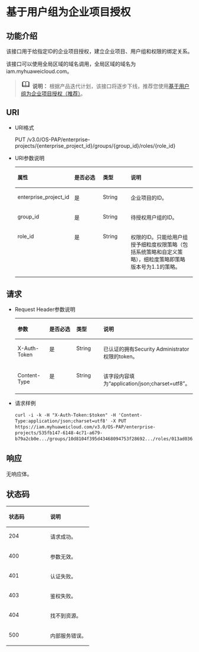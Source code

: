 # 基于用户组为企业项目授权<a name="iam_02_0516"></a>

## 功能介绍<a name="section495175389414"></a>

该接口用于给指定ID的企业项目授权，建立企业项目、用户组和权限的绑定关系。

该接口可以使用全局区域的域名调用，全局区域的域名为iam.myhuaweicloud.com。

>![](public_sys-resources/icon-note.gif) **说明：** 
>根据产品迭代计划，该接口将逐步下线，推荐您使用[基于用户组为企业项目授权（推荐）](基于用户组为企业项目授权（推荐）.md)。

## URI<a name="section766161795017"></a>

-   URI格式

    PUT /v3.0/OS-PAP/enterprise-projects/\{enterprise\_project\_id\}/groups/\{group\_id\}/roles/\{role\_id\}

-   URI参数说明

    <a name="table9668172501"></a>
    <table><thead align="left"><tr id="row15661817115013"><th class="cellrowborder" valign="top" width="19.36%" id="mcps1.1.5.1.1"><p id="p06721795019"><a name="p06721795019"></a><a name="p06721795019"></a>属性</p>
    </th>
    <th class="cellrowborder" valign="top" width="19.24%" id="mcps1.1.5.1.2"><p id="p36720176506"><a name="p36720176506"></a><a name="p36720176506"></a>是否必选</p>
    </th>
    <th class="cellrowborder" valign="top" width="17.05%" id="mcps1.1.5.1.3"><p id="p0676177507"><a name="p0676177507"></a><a name="p0676177507"></a>类型</p>
    </th>
    <th class="cellrowborder" valign="top" width="44.35%" id="mcps1.1.5.1.4"><p id="p767817175012"><a name="p767817175012"></a><a name="p767817175012"></a>说明</p>
    </th>
    </tr>
    </thead>
    <tbody><tr id="row1967161765014"><td class="cellrowborder" valign="top" width="19.36%" headers="mcps1.1.5.1.1 "><p id="p156751718501"><a name="p156751718501"></a><a name="p156751718501"></a>enterprise_project_id</p>
    </td>
    <td class="cellrowborder" valign="top" width="19.24%" headers="mcps1.1.5.1.2 "><p id="p156731705010"><a name="p156731705010"></a><a name="p156731705010"></a>是</p>
    </td>
    <td class="cellrowborder" valign="top" width="17.05%" headers="mcps1.1.5.1.3 "><p id="p5671517125013"><a name="p5671517125013"></a><a name="p5671517125013"></a>String</p>
    </td>
    <td class="cellrowborder" valign="top" width="44.35%" headers="mcps1.1.5.1.4 "><p id="p146761719502"><a name="p146761719502"></a><a name="p146761719502"></a>企业项目的ID。</p>
    </td>
    </tr>
    <tr id="row823010224515"><td class="cellrowborder" valign="top" width="19.36%" headers="mcps1.1.5.1.1 "><p id="p176032284513"><a name="p176032284513"></a><a name="p176032284513"></a>group_id</p>
    </td>
    <td class="cellrowborder" valign="top" width="19.24%" headers="mcps1.1.5.1.2 "><p id="p5230172211517"><a name="p5230172211517"></a><a name="p5230172211517"></a>是</p>
    </td>
    <td class="cellrowborder" valign="top" width="17.05%" headers="mcps1.1.5.1.3 "><p id="p1923018229513"><a name="p1923018229513"></a><a name="p1923018229513"></a>String</p>
    </td>
    <td class="cellrowborder" valign="top" width="44.35%" headers="mcps1.1.5.1.4 "><p id="p1823072220511"><a name="p1823072220511"></a><a name="p1823072220511"></a>待授权用户组的ID。</p>
    </td>
    </tr>
    <tr id="row175751656192018"><td class="cellrowborder" valign="top" width="19.36%" headers="mcps1.1.5.1.1 "><p id="p2575656122015"><a name="p2575656122015"></a><a name="p2575656122015"></a>role_id</p>
    </td>
    <td class="cellrowborder" valign="top" width="19.24%" headers="mcps1.1.5.1.2 "><p id="p657515642017"><a name="p657515642017"></a><a name="p657515642017"></a>是</p>
    </td>
    <td class="cellrowborder" valign="top" width="17.05%" headers="mcps1.1.5.1.3 "><p id="p55751856172014"><a name="p55751856172014"></a><a name="p55751856172014"></a>String</p>
    </td>
    <td class="cellrowborder" valign="top" width="44.35%" headers="mcps1.1.5.1.4 "><p id="p257585612206"><a name="p257585612206"></a><a name="p257585612206"></a>权限的ID。只能给用户组授予细粒度权限策略（包括系统策略和自定义策略），细粒度策略即策略版本号为1.1的策略。</p>
    </td>
    </tr>
    </tbody>
    </table>


## 请求<a name="section1437107585444"></a>

-   Request Header参数说明

    <a name="zh-cn_topic_0032920307_table21736211"></a>
    <table><thead align="left"><tr id="zh-cn_topic_0032920307_row48433347"><th class="cellrowborder" valign="top" width="18.87%" id="mcps1.1.5.1.1"><p id="zh-cn_topic_0032920307_p30787047"><a name="zh-cn_topic_0032920307_p30787047"></a><a name="zh-cn_topic_0032920307_p30787047"></a>参数</p>
    </th>
    <th class="cellrowborder" valign="top" width="19.79%" id="mcps1.1.5.1.2"><p id="zh-cn_topic_0032920307_p10722842"><a name="zh-cn_topic_0032920307_p10722842"></a><a name="zh-cn_topic_0032920307_p10722842"></a>是否必选</p>
    </th>
    <th class="cellrowborder" valign="top" width="17.26%" id="mcps1.1.5.1.3"><p id="zh-cn_topic_0032920307_p63243911"><a name="zh-cn_topic_0032920307_p63243911"></a><a name="zh-cn_topic_0032920307_p63243911"></a>类型</p>
    </th>
    <th class="cellrowborder" valign="top" width="44.080000000000005%" id="mcps1.1.5.1.4"><p id="zh-cn_topic_0032920307_p22483156"><a name="zh-cn_topic_0032920307_p22483156"></a><a name="zh-cn_topic_0032920307_p22483156"></a>说明</p>
    </th>
    </tr>
    </thead>
    <tbody><tr id="zh-cn_topic_0032920307_row39604502"><td class="cellrowborder" valign="top" width="18.87%" headers="mcps1.1.5.1.1 "><p id="zh-cn_topic_0032920307_p53848109"><a name="zh-cn_topic_0032920307_p53848109"></a><a name="zh-cn_topic_0032920307_p53848109"></a>X-Auth-Token</p>
    </td>
    <td class="cellrowborder" valign="top" width="19.79%" headers="mcps1.1.5.1.2 "><p id="zh-cn_topic_0032920307_p66729601"><a name="zh-cn_topic_0032920307_p66729601"></a><a name="zh-cn_topic_0032920307_p66729601"></a>是</p>
    </td>
    <td class="cellrowborder" valign="top" width="17.26%" headers="mcps1.1.5.1.3 "><p id="zh-cn_topic_0032920307_p36388601"><a name="zh-cn_topic_0032920307_p36388601"></a><a name="zh-cn_topic_0032920307_p36388601"></a>String</p>
    </td>
    <td class="cellrowborder" valign="top" width="44.080000000000005%" headers="mcps1.1.5.1.4 "><p id="p55420632111736"><a name="p55420632111736"></a><a name="p55420632111736"></a>已认证的拥有Security Administrator权限的token。</p>
    </td>
    </tr>
    <tr id="row12759155604517"><td class="cellrowborder" valign="top" width="18.87%" headers="mcps1.1.5.1.1 "><p id="p3759155619451"><a name="p3759155619451"></a><a name="p3759155619451"></a>Content-Type</p>
    </td>
    <td class="cellrowborder" valign="top" width="19.79%" headers="mcps1.1.5.1.2 "><p id="p9445271464"><a name="p9445271464"></a><a name="p9445271464"></a>是</p>
    </td>
    <td class="cellrowborder" valign="top" width="17.26%" headers="mcps1.1.5.1.3 "><p id="p44451875465"><a name="p44451875465"></a><a name="p44451875465"></a>String</p>
    </td>
    <td class="cellrowborder" valign="top" width="44.080000000000005%" headers="mcps1.1.5.1.4 "><p id="p47596561457"><a name="p47596561457"></a><a name="p47596561457"></a>该字段内容填为“application/json;charset=utf8”。</p>
    </td>
    </tr>
    </tbody>
    </table>


-   请求样例

    ```
    curl -i -k -H "X-Auth-Token:$token" -H 'Content-Type:application/json;charset=utf8' -X PUT https://iam.myhuaweicloud.com/v3.0/OS-PAP/enterprise-projects/535fb147-6148-4c71-a679-b79a2cb0e.../groups/10d8104f395d43468094753f28692.../roles/013ad036ee4c4d108327f02cbb479...
    ```


## 响应<a name="section10309172911111"></a>

无响应体。

## 状态码<a name="section5556784894735"></a>

<a name="table847863015324"></a>
<table><thead align="left"><tr id="row1047923010323"><th class="cellrowborder" valign="top" width="50%" id="mcps1.1.3.1.1"><p id="p147913300329"><a name="p147913300329"></a><a name="p147913300329"></a>状态码</p>
</th>
<th class="cellrowborder" valign="top" width="50%" id="mcps1.1.3.1.2"><p id="p148033015321"><a name="p148033015321"></a><a name="p148033015321"></a>说明</p>
</th>
</tr>
</thead>
<tbody><tr id="row164801130183211"><td class="cellrowborder" valign="top" width="50%" headers="mcps1.1.3.1.1 "><p id="p134811230123216"><a name="p134811230123216"></a><a name="p134811230123216"></a>204</p>
</td>
<td class="cellrowborder" valign="top" width="50%" headers="mcps1.1.3.1.2 "><p id="p5481330173216"><a name="p5481330173216"></a><a name="p5481330173216"></a>请求成功。</p>
</td>
</tr>
<tr id="row84811330193215"><td class="cellrowborder" valign="top" width="50%" headers="mcps1.1.3.1.1 "><p id="p14811730113214"><a name="p14811730113214"></a><a name="p14811730113214"></a>400</p>
</td>
<td class="cellrowborder" valign="top" width="50%" headers="mcps1.1.3.1.2 "><p id="p17481143012327"><a name="p17481143012327"></a><a name="p17481143012327"></a>参数无效。</p>
</td>
</tr>
<tr id="row114811630173215"><td class="cellrowborder" valign="top" width="50%" headers="mcps1.1.3.1.1 "><p id="p13481103083218"><a name="p13481103083218"></a><a name="p13481103083218"></a>401</p>
</td>
<td class="cellrowborder" valign="top" width="50%" headers="mcps1.1.3.1.2 "><p id="p14482153043213"><a name="p14482153043213"></a><a name="p14482153043213"></a>认证失败。</p>
</td>
</tr>
<tr id="row1048213307324"><td class="cellrowborder" valign="top" width="50%" headers="mcps1.1.3.1.1 "><p id="p748213306327"><a name="p748213306327"></a><a name="p748213306327"></a>403</p>
</td>
<td class="cellrowborder" valign="top" width="50%" headers="mcps1.1.3.1.2 "><p id="p1148283043216"><a name="p1148283043216"></a><a name="p1148283043216"></a>鉴权失败。</p>
</td>
</tr>
<tr id="row1948211306328"><td class="cellrowborder" valign="top" width="50%" headers="mcps1.1.3.1.1 "><p id="p8482153033212"><a name="p8482153033212"></a><a name="p8482153033212"></a>404</p>
</td>
<td class="cellrowborder" valign="top" width="50%" headers="mcps1.1.3.1.2 "><p id="p5482830133210"><a name="p5482830133210"></a><a name="p5482830133210"></a>找不到资源。</p>
</td>
</tr>
<tr id="row1299420112475"><td class="cellrowborder" valign="top" width="50%" headers="mcps1.1.3.1.1 "><p id="p1799412115478"><a name="p1799412115478"></a><a name="p1799412115478"></a>500</p>
</td>
<td class="cellrowborder" valign="top" width="50%" headers="mcps1.1.3.1.2 "><p id="p109947111474"><a name="p109947111474"></a><a name="p109947111474"></a>内部服务错误。</p>
</td>
</tr>
</tbody>
</table>

